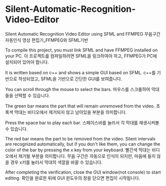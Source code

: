 # Silent-Automatic-Recognition-Video-Editor

Silent Automatic Recognition Video Editor using SFML and FFMPEG
무음구간 자동인식 영상 편집기_FFMPEG와 SFML기반

To compile this project, you must link SFML and have FFMPEG installed on your PC.
이 프로젝트를 컴파일하려면 SFML을 링크하여야 하고, FFMPEG가 PC에 설치되어 있어야 합니다.

It is written based on c++ and shows a simple GUI based on SFML.
c++를 기반으로 작성되었고, SFML을 기반으로 간단한 GUI를 보여줍니다.

You can scroll through the mouse to select the bars.
마우스를 스크롤하여 막대들을 선택할 수 있습니다.

The green bar means the part that will remain unremoved from the video.
초록색 막대는 비디오에서 제거되지 않고 남아있을 부분을 의미합니다.

Press the space bar to play each bar.
스페이스바를 눌러서 각 막대를 재생시켜볼 수 있습니다.

The red bar means the part to be removed from the video. Silent intervals are recognized automatically, but if you don't like them, you can change the color of the bar by pressing the x key from your keyboard.
빨간색 막대는 비디오에서 제거될 부분을 의미합니다. 무음 구간은 자동으로 인식이 되지만, 마음에 들지 않을 경우 x키를 눌러서 막대의 색깔을 바꿀 수 있습니다.

After completing the verification, close the GUI window(not console) to start editing.
확인을 완료한 뒤에 GUI 윈도우의 창을 닫으면 편집이 시작됩니다.
